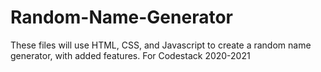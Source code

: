 # Random-Name-Generator
These files will use HTML, CSS, and Javascript to create a random name generator, with added features.
For Codestack 2020-2021 
